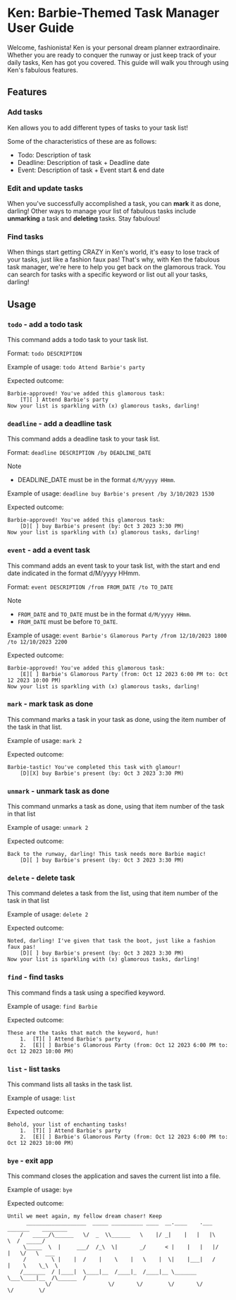 # Ken: Barbie-Themed Task Manager User Guide

Welcome, fashionista! Ken is your personal dream planner extraordinaire. 
Whether you are ready to conquer the runway or just keep track of your daily tasks, Ken has got you covered.
This guide will walk you through using Ken's fabulous features.

## Features

### Add tasks
Ken allows you to add different types of tasks to your task list!

Some of the characteristics of these are as follows:
- Todo: Description of task
- Deadline: Description of task + Deadline date
- Event: Description of task + Event start & end date

### Edit and update tasks
When you've successfully accomplished a task, you can **mark** it as done, darling! 
Other ways to manage your list of fabulous tasks include **unmarking** a task and **deleting** tasks. Stay fabulous!

### Find tasks
When things start getting CRAZY in Ken's world, it's easy to lose track of your tasks, just like a fashion faux pas! 
That's why, with Ken the fabulous task manager, we're here to help you get back on the glamorous track. 
You can search for tasks with a specific keyword or list out all your tasks, darling!

## Usage
### `todo` - add a todo task

This command adds a todo task to your task list.

Format: `todo DESCRIPTION`

Example of usage: `todo Attend Barbie's party`

Expected outcome:

```
Barbie-approved! You've added this glamorous task:
    [T][ ] Attend Barbie's party
Now your list is sparkling with (x) glamorous tasks, darling!
```

### `deadline` - add a deadline task

This command adds a deadline task to your task list.

Format: `deadline DESCRIPTION /by DEADLINE_DATE`

> [!NOTE]
> - DEADLINE_DATE must be in the format `d/M/yyyy HHmm`.

Example of usage: `deadline buy Barbie's present /by 3/10/2023 1530`

Expected outcome:

```
Barbie-approved! You've added this glamorous task:
    [D][ ] buy Barbie's present (by: Oct 3 2023 3:30 PM)
Now your list is sparkling with (x) glamorous tasks, darling!
```

### `event` - add a event task

This command adds an event task to your task list, with the start and end date indicated in the format
d/M/yyyy HHmm.

Format: `event DESCRIPTION /from FROM_DATE /to TO_DATE`

> [!NOTE]
> - `FROM_DATE` and `TO_DATE` must be in the format `d/M/yyyy HHmm`.
> - `FROM_DATE` must be before `TO_DATE`.

Example of usage: `event Barbie's Glamorous Party /from 12/10/2023 1800 /to 12/10/2023 2200`

Expected outcome:

```
Barbie-approved! You've added this glamorous task:
    [E][ ] Barbie's Glamorous Party (from: Oct 12 2023 6:00 PM to: Oct 12 2023 10:00 PM)
Now your list is sparkling with (x) glamorous tasks, darling!
```
### `mark` - mark task as done

This command marks a task in your task as done, using the item number
of the task in that list.

Example of usage: `mark 2`

Expected outcome:

```
Barbie-tastic! You've completed this task with glamour!
	[D][X] buy Barbie's present (by: Oct 3 2023 3:30 PM)
```
### `unmark` - unmark task as done

This command unmarks a task as done, using that item number of the task
in that list

Example of usage: `unmark 2`

Expected outcome:

```
Back to the runway, darling! This task needs more Barbie magic!
	[D][ ] buy Barbie's present (by: Oct 3 2023 3:30 PM)
```
### `delete` - delete task

This command deletes a task from the list, using that item number of the task
in that list

Example of usage: `delete 2`

Expected outcome:

```
Noted, darling! I've given that task the boot, just like a fashion faux pas!
	[D][ ] buy Barbie's present (by: Oct 3 2023 3:30 PM)
Now your list is sparkling with (x) glamorous tasks, darling!
```
### `find` - find tasks

This command finds a task using a specified keyword.

Example of usage: `find Barbie`

Expected outcome:

```
These are the tasks that match the keyword, hun!
	1.	[T][ ] Attend Barbie's party
	2.	[E][ ] Barbie's Glamorous Party (from: Oct 12 2023 6:00 PM to: Oct 12 2023 10:00 PM)
```

### `list` - list tasks

This command lists all tasks in the task list.

Example of usage: `list`

Expected outcome:

```
Behold, your list of enchanting tasks!
	1.	[T][ ] Attend Barbie's party
	2.	[E][ ] Barbie's Glamorous Party (from: Oct 12 2023 6:00 PM to: Oct 12 2023 10:00 PM)
```

### `bye` - exit app

This command closes the application and saves the current list into a file.

Example of usage: `bye`

Expected outcome:

```
Until we meet again, my fellow dream chaser! Keep
	  ___________________  _____ __________ ____  __.____    .___ _______    ________
	/   _____/\______   \/  _  \\______   \    |/ _|    |   |   |\      \  /  _____/
	 \_____  \  |     ___/  /_\  \|       _/      < |    |   |   |/   |   \/   \  ___
	 /        \ |    |  /    |    \    |   \    |  \|    |___|   /    |    \    \_\  \
	/_______  / |____|  \____|__  /____|_  /____|__ \_______ \___\____|__  /\______  /
	        \/                  \/       \/        \/       \/           \/        \/
```
